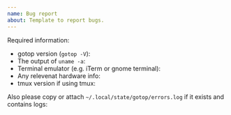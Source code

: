```yaml
---
name: Bug report
about: Template to report bugs.
---
```


<!-- Please search existing issues to avoid creating duplicates. -->
<!-- Also please test using the latest build to make sure your issue has not already been fixed. -->

Required information:

- gotop version (`gotop -V`):
- The output of `uname -a`:
- Terminal emulator (e.g. iTerm or gnome terminal):
- Any relevenat hardware info:
- tmux version if using tmux:

Also please copy or attach `~/.local/state/gotop/errors.log` if it exists and contains logs:
